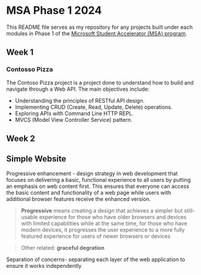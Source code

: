 # MSA Phase 1 2024 
This README file serves as my repository for any projects built under each modules in Phase 1 of the [Microsoft Student Accelerator (MSA) program](https://github.com/NZMSA/2024-Phase-1).

## Week 1
### Contosso Pizza
The Contoso Pizza project is a project done to understand how to build and navigate through a Web API. The main objectives include:

- Understanding the principles of RESTful API design.
- Implementing CRUD (Create, Read, Update, Delete) operations.
- Exploring APIs with Command Line HTTP REPL.
- MVCS (Model View Controller Service) pattern.

## Week 2 
## Simple Website
Progressive enhancement - design strategy in web development that focuses on delivering a basic, functional experience to all users by putting an emphasis on web content first. This ensures that everyone can access the basic content and functionality of a web page while users with additional browser features receive the enhanced version. 

> **Progressive** means creating a design that achieves a simpler but still-usable experience for those who have older browsers and devices with limited capabilities while at the same time, for those who have modern devices, it progresses the user experience to a more fully featured experience for users of newer browsers or devices

> Other related: **graceful degration**

Separation of concerns- separating each layer of the web application to ensure it works independently